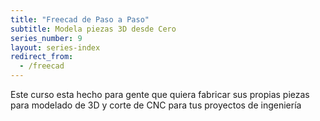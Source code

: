 ```yaml
---
title: "Freecad de Paso a Paso"
subtitle: Modela piezas 3D desde Cero
series_number: 9
layout: series-index
redirect_from:
  - /freecad
---
```


Este curso esta hecho para gente que quiera fabricar sus propias piezas para modelado de 3D y corte de CNC para tus proyectos de ingeniería
